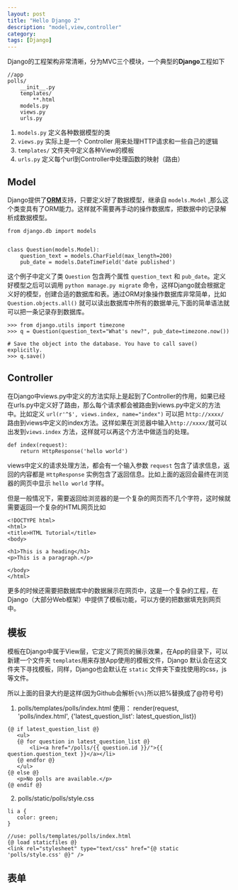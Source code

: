 ```yaml
---
layout: post
title: "Hello Django 2"
description: "model,view,controller"
category:
tags: [Django]
---
```


Django的工程架构非常清晰，分为MVC三个模块，一个典型的**Django**工程如下

```
//app
polls/
    __init__.py
    templates/
        **.html
    models.py
    views.py
    urls.py
```

1. `models.py` 定义各种数据模型的类
2. `views.py` 实际上是一个 Controller 用来处理HTTP请求和一些自己的逻辑
3. `templates/` 文件夹中定义各种View的模板
4. `urls.py` 定义每个url到Controller中处理函数的映射（路由）

## Model

Django提供了[**ORM**](http://en.wikipedia.org/wiki/Object-relational_mapping)支持，只要定义好了数据模型，继承自 `models.Model` ,那么这个类变具有了ORM能力。这样就不需要再手动的操作数据库，把数据中的记录解析成数据模型。

```
from django.db import models


class Question(models.Model):
    question_text = models.CharField(max_length=200)
    pub_date = models.DateTimeField('date published')
```

这个例子中定义了类 `Question` 包含两个属性 `question_text` 和 `pub_date`。定义好模型之后可以调用 `python manage.py migrate` 命令，这样Django就会根据定义好的模型，创建合适的数据库和表。通过ORM对象操作数据库非常简单，比如 `Question.objects.all()` 就可以读出数据库中所有的数据单元,下面的简单语法就可以把一条记录存到数据库。

```
>>> from django.utils import timezone
>>> q = Question(question_text="What's new?", pub_date=timezone.now())

# Save the object into the database. You have to call save() explicitly.
>>> q.save()
```

## Controller

在Django中views.py中定义的方法实际上是起到了Controller的作用，如果已经在urls.py中定义好了路由，那么每个请求都会被路由到views.py中定义的方法中。比如定义 `url(r'^$', views.index, name="index")` 可以把 `http://xxxx/` 路由到views中定义的index方法。这样如果在浏览器中输入`http://xxxx/`就可以出发到`views.index` 方法，这样就可以再这个方法中做适当的处理。

```
def index(request):
	return HttpResponse('hello world')
```

views中定义的请求处理方法，都会有一个输入参数 `request` 包含了请求信息，返回的内容都是 `HttpResponse` 实例包含了返回信息。比如上面的返回会最终在浏览器的网页中显示 `hello world` 字样。

但是一般情况下，需要返回给浏览器的是一个复杂的网页而不几个字符，这时候就需要返回一个复杂的HTML网页比如

```
<!DOCTYPE html>
<html>
<title>HTML Tutorial</title>
<body>

<h1>This is a heading</h1>
<p>This is a paragraph.</p>

</body>
</html>
```

更多的时候还需要把数据库中的数据展示在网页中，这是一个复杂的工程，在Django（大部分Web框架）中提供了模板功能，可以方便的把数据填充到网页中。


## 模板

模板在Django中属于View层，它定义了网页的展示效果，在App的目录下，可以新建一个文件夹 `templates`用来存放App使用的模板文件，Django 默认会在这文件夹下寻找模板，同样，Django也会默认在 `static` 文件夹下查找使用的css，js等文件。

所以上面的目录大约是这样(因为Github会解析`{%%}`所以把%替换成了@符号号)

1. polls/templates/polls/index.html 使用： render(request, 'polls/index.html', {'latest_question_list': latest_question_list})
 
 ```
 {@ if latest_question_list @}
    <ul>
    {@ for question in latest_question_list @}
        <li><a href="/polls/{{ question.id }}/">{{ question.question_text }}</a></li>
    {@ endfor @}
    </ul>
 {@ else @}
    <p>No polls are available.</p>
 {@ endif @}
 ```
2. polls/static/polls/style.css 

 ```
 li a {
    color: green;
 }
 
 //use: polls/templates/polls/index.html
 {@ load staticfiles @}
 <link rel="stylesheet" type="text/css" href="{@ static 'polls/style.css' @}" />
 ```

## 表单
